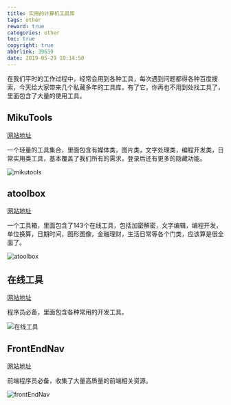 ```yaml
---
title: 实用的计算机工具库
tags: other
reward: true
categories: other
toc: true
copyright: true
abbrlink: 39639
date: 2019-05-29 10:14:50
---
```


在我们平时的工作过程中，经常会用到各种工具，每次遇到问题都得各种百度搜索，今天给大家带来几个私藏多年的工具库，有了它，你再也不用到处找工具了，里面包含了大量的使用工具。

## MikuTools

[网站地址](https://miku.tools/)

<!-- more -->

一个轻量的工具集合，里面包含有媒体类，图片类，文字处理类，编程开发类，日常实用类工具，基本覆盖了我们所有的需求，登录后还有更多的隐藏功能。

![mikutools](/images/imageOther/mikutools.png)

## atoolbox

[网站地址](http://www.atoolbox.net)

一个工具箱，里面包含了143个在线工具，包括加密解密，文字编辑，编程开发，单位换算，日期时间，图形图像，金融理财，生活日常等各个门类，应该算是很全面了。

![atoolbox](/images/imageOther/atoolbox.png)

## 在线工具

[网站地址](https://tool.lu/)

程序员必备，里面包含各种常用的开发工具。

![在线工具](/images/imageOther/在线工具.png)

## FrontEndNav

[网站地址](http://nav.web-hub.cn/)

前端程序员必备，收集了大量高质量的前端相关资源。

![frontEndNav](/images/imageOther/frontEndNav.png)